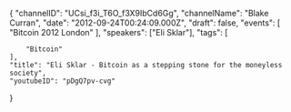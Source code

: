 {
    "channelID": "UCsi_f3i_T6O_f3X9IbCd6Gg",
    "channelName": "Blake Curran",
    "date": "2012-09-24T00:24:09.000Z",
    "draft": false,
    "events": [
        "Bitcoin 2012 London"
    ],
    "speakers": ["Eli Sklar"],
    "tags": [


        "Bitcoin"
    ],
    "title": "Eli Sklar - Bitcoin as a stepping stone for the moneyless society",
    "youtubeID": "pDgQ7pv-cvg"
}
